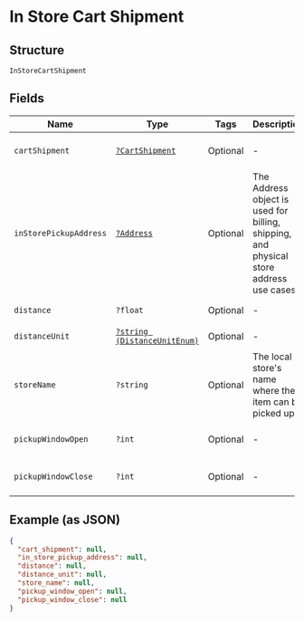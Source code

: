 
# In Store Cart Shipment

## Structure

`InStoreCartShipment`

## Fields

| Name | Type | Tags | Description | Getter | Setter |
|  --- | --- | --- | --- | --- | --- |
| `cartShipment` | [`?CartShipment`](../../doc/models/cart-shipment.md) | Optional | - | getCartShipment(): ?CartShipment | setCartShipment(?CartShipment cartShipment): void |
| `inStorePickupAddress` | [`?Address`](../../doc/models/address.md) | Optional | The Address object is used for billing, shipping, and physical store address use cases. | getInStorePickupAddress(): ?Address | setInStorePickupAddress(?Address inStorePickupAddress): void |
| `distance` | `?float` | Optional | - | getDistance(): ?float | setDistance(?float distance): void |
| `distanceUnit` | [`?string (DistanceUnitEnum)`](../../doc/models/distance-unit-enum.md) | Optional | - | getDistanceUnit(): ?string | setDistanceUnit(?string distanceUnit): void |
| `storeName` | `?string` | Optional | The local store's name where the item can be picked up. | getStoreName(): ?string | setStoreName(?string storeName): void |
| `pickupWindowOpen` | `?int` | Optional | - | getPickupWindowOpen(): ?int | setPickupWindowOpen(?int pickupWindowOpen): void |
| `pickupWindowClose` | `?int` | Optional | - | getPickupWindowClose(): ?int | setPickupWindowClose(?int pickupWindowClose): void |

## Example (as JSON)

```json
{
  "cart_shipment": null,
  "in_store_pickup_address": null,
  "distance": null,
  "distance_unit": null,
  "store_name": null,
  "pickup_window_open": null,
  "pickup_window_close": null
}
```

